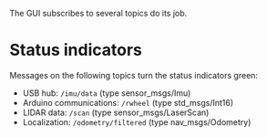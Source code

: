The GUI subscribes to several topics do its job.

# Status indicators
Messages on the following topics turn the status indicators green:

- USB hub: `/imu/data` (type sensor_msgs/Imu)
- Arduino communications: `/rwheel` (type std_msgs/Int16)
- LIDAR data: `/scan` (type sensor_msgs/LaserScan)
- Localization: `/odometry/filtered` (type nav_msgs/Odometry)
